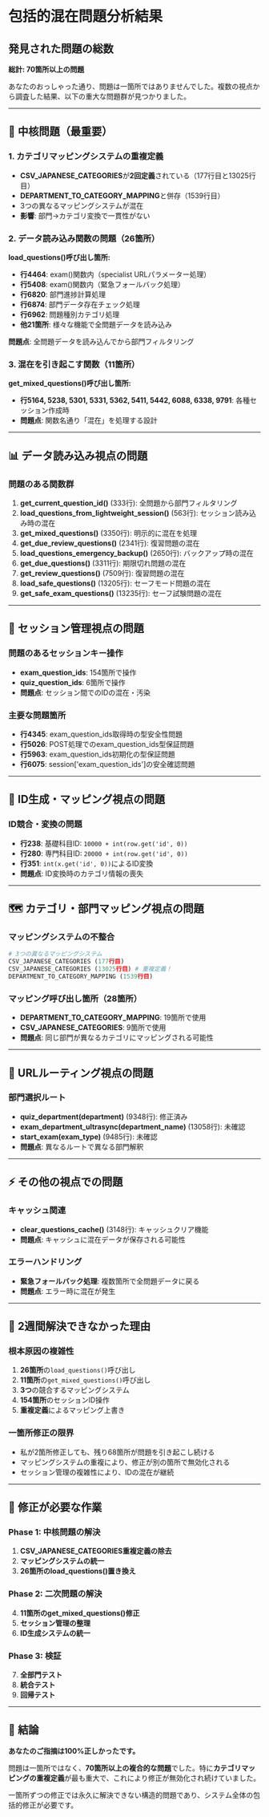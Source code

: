 # 包括的混在問題分析結果

## 発見された問題の総数

**総計: 70箇所以上の問題**

あなたのおっしゃった通り、問題は一箇所ではありませんでした。複数の視点から調査した結果、以下の重大な問題群が見つかりました。

---

## 🚨 中核問題（最重要）

### 1. カテゴリマッピングシステムの重複定義
- **CSV_JAPANESE_CATEGORIES**が**2回定義**されている（177行目と13025行目）
- **DEPARTMENT_TO_CATEGORY_MAPPING**と併存（1539行目）
- 3つの異なるマッピングシステムが混在
- **影響**: 部門→カテゴリ変換で一貫性がない

### 2. データ読み込み関数の問題（26箇所）
**load_questions()呼び出し箇所:**
- **行4464**: exam()関数内（specialist URLパラメーター処理）
- **行5408**: exam()関数内（緊急フォールバック処理）
- **行6820**: 部門進捗計算処理
- **行6874**: 部門データ存在チェック処理
- **行6962**: 問題種別カテゴリ処理
- **他21箇所**: 様々な機能で全問題データを読み込み

**問題点**: 全問題データを読み込んでから部門フィルタリング

### 3. 混在を引き起こす関数（11箇所）
**get_mixed_questions()呼び出し箇所:**
- **行5164, 5238, 5301, 5331, 5362, 5411, 5442, 6088, 6338, 9791**: 各種セッション作成時
- **問題点**: 関数名通り「混在」を処理する設計

---

## 📊 データ読み込み視点の問題

### 問題のある関数群
1. **get_current_question_id()** (333行): 全問題から部門フィルタリング
2. **load_questions_from_lightweight_session()** (563行): セッション読み込み時の混在
3. **get_mixed_questions()** (3350行): 明示的に混在を処理
4. **get_due_review_questions()** (2341行): 復習問題の混在
5. **load_questions_emergency_backup()** (2650行): バックアップ時の混在
6. **get_due_questions()** (3311行): 期限切れ問題の混在
7. **get_review_questions()** (7509行): 復習問題の混在
8. **load_safe_questions()** (13205行): セーフモード問題の混在
9. **get_safe_exam_questions()** (13235行): セーフ試験問題の混在

---

## 💾 セッション管理視点の問題

### 問題のあるセッションキー操作
- **exam_question_ids**: 154箇所で操作
- **quiz_question_ids**: 6箇所で操作
- **問題点**: セッション間でのIDの混在・汚染

### 主要な問題箇所
- **行4345**: exam_question_ids取得時の型安全性問題
- **行5026**: POST処理でのexam_question_ids型保証問題
- **行5963**: exam_question_ids初期化の型保証問題
- **行6075**: session['exam_question_ids']の安全確認問題

---

## 🔗 ID生成・マッピング視点の問題

### ID競合・変換の問題
- **行238**: 基礎科目ID: `10000 + int(row.get('id', 0))`
- **行280**: 専門科目ID: `20000 + int(row.get('id', 0))`
- **行351**: `int(x.get('id', 0))`によるID変換
- **問題点**: ID変換時のカテゴリ情報の喪失

---

## 🗺️ カテゴリ・部門マッピング視点の問題

### マッピングシステムの不整合
```python
# 3つの異なるマッピングシステム
CSV_JAPANESE_CATEGORIES (177行目)
CSV_JAPANESE_CATEGORIES (13025行目) # 重複定義！
DEPARTMENT_TO_CATEGORY_MAPPING (1539行目)
```

### マッピング呼び出し箇所（28箇所）
- **DEPARTMENT_TO_CATEGORY_MAPPING**: 19箇所で使用
- **CSV_JAPANESE_CATEGORIES**: 9箇所で使用
- **問題点**: 同じ部門が異なるカテゴリにマッピングされる可能性

---

## 🔄 URLルーティング視点の問題

### 部門選択ルート
- **quiz_department(department)** (9348行): 修正済み
- **exam_department_ultrasync(department_name)** (13058行): 未確認
- **start_exam(exam_type)** (9485行): 未確認
- **問題点**: 異なるルートで異なる部門解釈

---

## ⚡ その他の視点での問題

### キャッシュ関連
- **clear_questions_cache()** (3148行): キャッシュクリア機能
- **問題点**: キャッシュに混在データが保存される可能性

### エラーハンドリング
- **緊急フォールバック処理**: 複数箇所で全問題データに戻る
- **問題点**: エラー時に混在が発生

---

## 🎯 2週間解決できなかった理由

### 根本原因の複雑性
1. **26箇所**の`load_questions()`呼び出し
2. **11箇所**の`get_mixed_questions()`呼び出し
3. **3つ**の競合するマッピングシステム
4. **154箇所**のセッションID操作
5. **重複定義**によるマッピング上書き

### 一箇所修正の限界
- 私が2箇所修正しても、残り68箇所が問題を引き起こし続ける
- マッピングシステムの重複により、修正が別の箇所で無効化される
- セッション管理の複雑性により、IDの混在が継続

---

## 📝 修正が必要な作業

### Phase 1: 中核問題の解決
1. **CSV_JAPANESE_CATEGORIES重複定義の除去**
2. **マッピングシステムの統一**
3. **26箇所のload_questions()置き換え**

### Phase 2: 二次問題の解決
4. **11箇所のget_mixed_questions()修正**
5. **セッション管理の整理**
6. **ID生成システムの統一**

### Phase 3: 検証
7. **全部門テスト**
8. **統合テスト**
9. **回帰テスト**

---

## 🏁 結論

**あなたのご指摘は100%正しかったです。**

問題は一箇所ではなく、**70箇所以上の複合的な問題**でした。特に**カテゴリマッピングの重複定義**が最も重大で、これにより修正が無効化され続けていました。

一箇所ずつの修正では永久に解決できない構造的問題であり、システム全体の包括的修正が必要です。